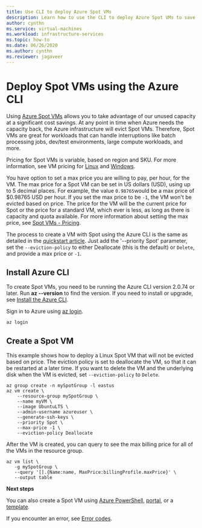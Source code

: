 ```yaml
---
title: Use CLI to deploy Azure Spot VMs
description: Learn how to use the CLI to deploy Azure Spot VMs to save costs.
author: cynthn
ms.service: virtual-machines
ms.workload: infrastructure-services
ms.topic: how-to
ms.date: 06/26/2020
ms.author: cynthn
ms.reviewer: jagaveer
---
```


# Deploy Spot VMs using the Azure CLI

Using [Azure Spot VMs](spot-vms.md) allows you to take advantage of our unused capacity at a significant cost savings. At any point in time when Azure needs the capacity back, the Azure infrastructure will evict Spot VMs. Therefore, Spot VMs are great for workloads that can handle interruptions like batch processing jobs, dev/test environments, large compute workloads, and more.

Pricing for Spot VMs is variable, based on region and SKU. For more information, see VM pricing for [Linux](https://azure.microsoft.com/pricing/details/virtual-machines/linux/) and [Windows](https://azure.microsoft.com/pricing/details/virtual-machines/windows/). 

You have option to set a max price you are willing to pay, per hour, for the VM. The max price for a Spot VM can be set in US dollars (USD), using up to 5 decimal places. For example, the value `0.98765`would be a max price of $0.98765 USD per hour. If you set the max price to be `-1`, the VM won't be evicted based on price. The price for the VM will be the current price for Spot or the price for a standard VM, which ever is less, as long as there is capacity and quota available. For more information about setting the max price, see [Spot VMs - Pricing](../spot-vms.md#pricing).

The process to create a VM with Spot using the Azure CLI is the same as detailed in the [quickstart article](./quick-create-cli.md). Just add the '--priority Spot' parameter, set the `--eviction-policy` to either Deallocate (this is the default) or `Delete`, and provide a max price or `-1`. 


## Install Azure CLI

To create Spot VMs, you need to be running the Azure CLI version 2.0.74 or later. Run **az --version** to find the version. If you need to install or upgrade, see [Install the Azure CLI](/cli/azure/install-azure-cli). 

Sign in to Azure using [az login](/cli/azure/reference-index#az-login).

```azurecli
az login
```

## Create a Spot VM

This example shows how to deploy a Linux Spot VM that will not be evicted based on price. The eviction policy is set to deallocate the VM, so that it can be restarted at a later time. If you want to delete the VM and the underlying disk when the VM is evicted, set `--eviction-policy` to `Delete`.

```azurecli
az group create -n mySpotGroup -l eastus
az vm create \
    --resource-group mySpotGroup \
    --name myVM \
    --image UbuntuLTS \
    --admin-username azureuser \
    --generate-ssh-keys \
    --priority Spot \
    --max-price -1 \
	--eviction-policy Deallocate
```



After the VM is created, you can query to see the max billing price for all of the VMs in the resource group.

```azurecli
az vm list \
   -g mySpotGroup \
   --query '[].{Name:name, MaxPrice:billingProfile.maxPrice}' \
   --output table
```

**Next steps**

You can also create a Spot VM using [Azure PowerShell](../windows/spot-powershell.md), [portal](../spot-portal.md), or a [template](spot-template.md).

If you encounter an error, see [Error codes](../error-codes-spot.md?toc=%2fazure%2fvirtual-machines%2flinux%2ftoc.json).
